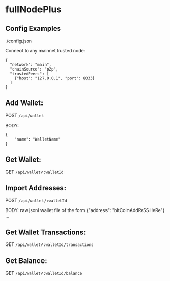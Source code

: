 # fullNodePlus

## Config Examples
./config.json

Connect to any mainnet trusted node:
```
{
  "network": "main",
  "chainSource": "p2p",
  "trustedPeers": [
    {"host": "127.0.0.1", "port": 8333}
  ]
}
```

## Add Wallet:

POST `/api/wallet`

BODY:
```
{
	"name": "WalletName"
}
```

## Get Wallet:

GET `/api/wallet/:walletId`

## Import Addresses:

POST `/api/wallet/:walletId`

BODY: raw jsonl wallet file of the form
{"address": "bItCoInAddReSSHeRe"}
...

## Get Wallet Transactions:

GET `/api/wallet/:walletId/transactions`

## Get Balance:

GET `/api/wallet/:walletId/balance`
